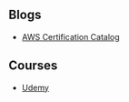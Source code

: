 ## Blogs

- [AWS Certification Catalog](http://jayendrapatil.com/)

## Courses
- [Udemy](https://www.udemy.com/aws-certified-solutions-architect-associate/)
